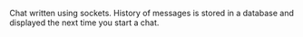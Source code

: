 Chat written using sockets. History of messages is stored in a database and displayed the next time you start a chat.
